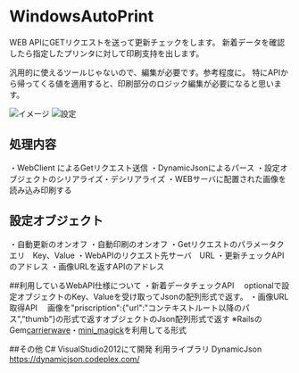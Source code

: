 # WindowsAutoPrint
WEB APIにGETリクエストを送って更新チェックをします。
新着データを確認したら指定したプリンタに対して印刷支持を出します。

汎用的に使えるツールじゃないので、編集が必要です。参考程度に。
特にAPIから帰ってくる値を適用すると、印刷部分のロジック編集が必要になると思います。

![イメージ](https://github.com/tdaiku/WindowsAutoPrint/img/screenshot_main.png)
![設定](https://github.com/tdaiku/WindowsAutoPrint/img/screenshot_config.png)

## 処理内容
・WebClient によるGetリクエスト送信
・DynamicJsonによるパース
・設定オブジェクトのシリアライズ・デシリアライズ
・WEBサーバに配置された画像を読み込み印刷する

## 設定オブジェクト
・自動更新のオンオフ
・自動印刷のオンオフ
・Getリクエストのパラメータクエリ　Key、Value
・WebAPIのリクエスト先サーバ　URL
・更新チェックAPIのアドレス
・画像URLを返すAPIのアドレス

##利用しているWebAPI仕様について
・新着データチェックAPI
　optionalで設定オブジェクトのKey、Valueを受け取ってJsonの配列形式で返す。
・画像URL取得API
　画像を"priscription":{"url":"コンテキストルート以降のパス","thumb"}の形式で返すオブジェクトのJson配列形式で返す
※RailsのGem[carrierwave](https://github.com/carrierwaveuploader/carrierwave)・[mini_magick](https://github.com/minimagick/minimagick)を利用してる形式


##その他
C# VisualStudio2012にて開発
利用ライブラリ
DynamicJson　https://dynamicjson.codeplex.com/

